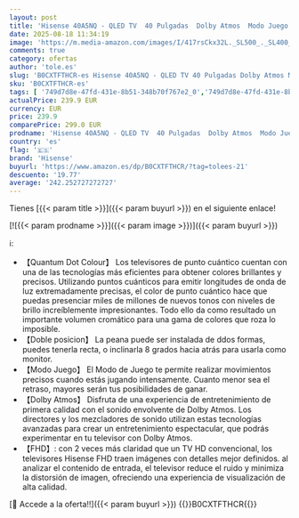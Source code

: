 ```yaml
---
layout: post
title: 'Hisense 40A5NQ - QLED TV  40 Pulgadas  Dolby Atmos  Modo Juego  Entrada Tipo C  Peana con Doble posición  función Compartir en el televisor  DVB-T2  Auto ordenación Canales TDT  Nuevo 2024 '
date: 2025-08-18 11:34:19
image: 'https://m.media-amazon.com/images/I/417rsCkx32L._SL500_._SL400_.jpg'
comments: true
category: ofertas
author: 'tole.es'
slug: 'B0CXTFTHCR-es Hisense 40A5NQ - QLED TV 40 Pulgadas Dolby Atmos Modo...'
sku: 'B0CXTFTHCR-es'
tags: [ '749d7d8e-47fd-431e-8b51-348b70f767e2_0','749d7d8e-47fd-431e-8b51-348b70f767e2_101','749d7d8e-47fd-431e-8b51-348b70f767e2_7201','Arborist Merchandising Root','Electrónica','Los favoritos de nuestros clientes: Electrónica','Self Service','Special Features Stores','TV, vídeo y home cinema','TVs QLED','Televisores','hisense','televisor','🇪🇸', ]
actualPrice: 239.9 EUR
currency: EUR
price: 239.9
comparePrice: 299.0 EUR
prodname: 'Hisense 40A5NQ - QLED TV  40 Pulgadas  Dolby Atmos  Modo Juego  Entrada Tipo C  Peana con Doble posición  función Compartir en el televisor  DVB-T2  Auto ordenación Canales TDT  Nuevo 2024 '
country: 'es'
flag: '🇪🇸'
brand: 'Hisense'
buyurl: 'https://www.amazon.es/dp/B0CXTFTHCR/?tag=tolees-21'
descuento: '19.77'
average: '242.252727272727'
---
```


Tienes [{{< param title >}}]({{< param buyurl >}}) en el siguiente enlace!

[![{{< param prodname >}}]({{< param image >}})]({{< param buyurl >}})

ℹ️:

- 【Quantum Dot Colour】 Los televisores de punto cuántico cuentan con una de las tecnologías más eficientes para obtener colores brillantes y precisos. Utilizando puntos cuánticos para emitir longitudes de onda de luz extremadamente precisas, el color de punto cuántico hace que puedas presenciar miles de millones de nuevos tonos con niveles de brillo increíblemente impresionantes. Todo ello da como resultado un importante volumen cromático para una gama de colores que roza lo imposible.
- 【Doble posicion】 La peana puede ser instalada de ddos formas, puedes tenerla recta, o inclinarla 8 grados hacia atrás para usarla como monitor.
- 【Modo Juego】 El Modo de Juego te permite realizar movimientos precisos cuando estás jugando intensamente. Cuanto menor sea el retraso, mayores serán tus posibilidades de ganar.
- 【Dolby Atmos】 Disfruta de una experiencia de entretenimiento de primera calidad con el sonido envolvente de Dolby Atmos. Los directores y los mezcladores de sonido utilizan estas tecnologías avanzadas para crear un entretenimiento espectacular, que podrás experimentar en tu televisor con Dolby Atmos.
- 【FHD】: con 2 veces más claridad que un TV HD convencional, los televisores Hisense FHD traen imágenes con detalles mejor definidos. al analizar el contenido de entrada, el televisor reduce el ruido y minimiza la distorsión de imagen, ofreciendo una experiencia de visualización de alta calidad.

[🛒 Accede a la oferta!!]({{< param buyurl >}})
{{<world>}}B0CXTFTHCR{{</world>}}
